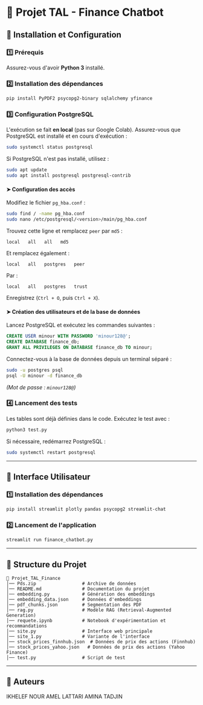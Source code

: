 # 📌 Projet TAL - Finance Chatbot  

## 🚀 Installation et Configuration  

### 1️⃣ Prérequis  
Assurez-vous d'avoir **Python 3** installé.  

### 2️⃣ Installation des dépendances  
```bash
pip install PyPDF2 psycopg2-binary sqlalchemy yfinance
```

### 3️⃣ Configuration PostgreSQL  
L'exécution se fait **en local** (pas sur Google Colab). Assurez-vous que PostgreSQL est installé et en cours d'exécution :  
```bash
sudo systemctl status postgresql
```
Si PostgreSQL n'est pas installé, utilisez :  
```bash
sudo apt update
sudo apt install postgresql postgresql-contrib
```

#### ➤ Configuration des accès  
Modifiez le fichier `pg_hba.conf` :  
```bash
sudo find / -name pg_hba.conf
sudo nano /etc/postgresql/<version>/main/pg_hba.conf
```
Trouvez cette ligne et remplacez `peer` par `md5` :  
```
local   all   all   md5
```
Et remplacez également :  
```
local   all   postgres   peer
```
Par :  
```
local   all   postgres   trust
```
Enregistrez (`Ctrl + O`, puis `Ctrl + X`).

#### ➤ Création des utilisateurs et de la base de données  
Lancez PostgreSQL et exécutez les commandes suivantes :  
```sql
CREATE USER minour WITH PASSWORD 'minour128@';
CREATE DATABASE finance_db;
GRANT ALL PRIVILEGES ON DATABASE finance_db TO minour;
```
Connectez-vous à la base de données depuis un terminal séparé :  
```bash
sudo -u postgres psql
psql -U minour -d finance_db
```
*(Mot de passe : `minour128@`)*  

### 4️⃣ Lancement des tests  
Les tables sont déjà définies dans le code. Exécutez le test avec :  
```bash
python3 test.py
```
Si nécessaire, redémarrez PostgreSQL :  
```bash
sudo systemctl restart postgresql
```

---

## 🎨 Interface Utilisateur  

### 1️⃣ Installation des dépendances  
```bash
pip install streamlit plotly pandas psycopg2 streamlit-chat
```

### 2️⃣ Lancement de l'application  
```bash
streamlit run finance_chatbot.py
```

---

## 📂 Structure du Projet  

```
📁 Projet_TAL_Finance  
│── Pds.zip                 # Archive de données  
│── README.md               # Documentation du projet  
│── embedding.py            # Génération des embeddings  
│── embedding_data.json     # Données d'embeddings  
│── pdf_chunks.json         # Segmentation des PDF  
│── rag.py                  # Modèle RAG (Retrieval-Augmented Generation)  
│── requete.ipynb           # Notebook d'expérimentation et recommandations
│── site.py                 # Interface web principale  
│── site_1.py               # Variante de l'interface  
│── stock_prices_finnhub.json  # Données de prix des actions (Finnhub)  
│── stock_prices_yahoo.json   # Données de prix des actions (Yahoo Finance)  
│── test.py                 # Script de test  
```

---

## 📌 Auteurs  
IKHELEF NOUR 
AMEL LATTARI 
AMINA TADJIN 


